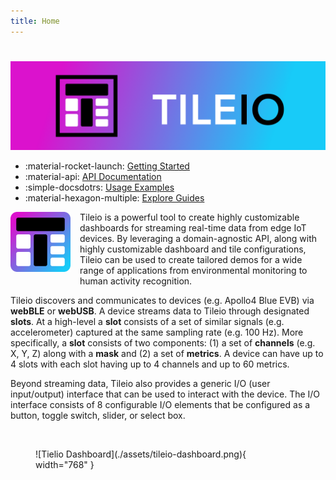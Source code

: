 ```yaml
---
title: Home
---
```

#

<p align="center">
  <a href="https://github.com/AmbiqAI/tileio-docs"><img src="./assets/tileio-banner.png" alt="TILEIO"></a>
</p>

<div class="grid cards" markdown>

- :material-rocket-launch: [Getting Started](usage/index.md)
- :material-api: [API Documentation](api/index.md)
- :simple-docsdotrs: [Usage Examples](examples/index.md)
- :material-hexagon-multiple: [Explore Guides](guides/index.md)

</div>

<img style="float: left; margin: 0px 15px 15px 0px;" src="./assets/tileio-icon-rounded.png" width="96px" />

Tileio is a powerful tool to create highly customizable dashboards for streaming real-time data from edge IoT devices. By leveraging a domain-agnostic API, along with highly customizable dashboard and tile configurations, Tileio can be used to create tailored demos for a wide range of applications from environmental monitoring to human activity recognition.

Tileio discovers and communicates to devices (e.g. Apollo4 Blue EVB) via **webBLE** or **webUSB**. A device streams data to Tileio through designated **slots**. At a high-level a **slot** consists of a set of similar signals (e.g. accelerometer) captured at the same sampling rate (e.g. 100 Hz). More specifically, a **slot** consists of two components: (1) a set of **channels** (e.g. X, Y, Z) along with a **mask** and (2) a set of **metrics**. A device can have up to 4 slots with each slot having up to 4 channels and up to 60 metrics.

Beyond streaming data, Tileio also provides a generic I/O (user input/output) interface that can be used to interact with the device. The I/O interface consists of 8 configurable I/O elements that be configured as a button, toggle switch, slider, or select box.

<br style="clear:both" />

<figure markdown="span">
  ![Tielio Dashboard](./assets/tileio-dashboard.png){ width="768" }
  <figcaption></figcaption>
</figure>

